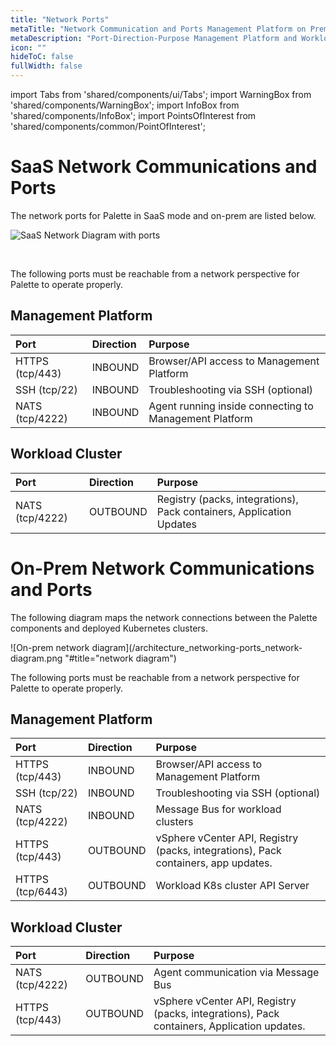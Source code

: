 ```yaml
---
title: "Network Ports"
metaTitle: "Network Communication and Ports Management Platform on Prem"
metaDescription: "Port-Direction-Purpose Management Platform and Workload Clusters"
icon: ""
hideToC: false
fullWidth: false
---
```

 
import Tabs from 'shared/components/ui/Tabs';
import WarningBox from 'shared/components/WarningBox';
import InfoBox from 'shared/components/InfoBox';
import PointsOfInterest from 'shared/components/common/PointOfInterest';


# SaaS Network Communications and Ports

The network ports for Palette in SaaS mode and on-prem are listed below.

![SaaS Network Diagram with ports](/architecture_networking-ports_saas-network-diagram.png "title=SaaS Network Diagram with ports")

<br />

<!-- #### SaaS and Edge Hosts


![SaaS network diagram displaying the network paths for edge](/architecture_networking-ports_saas-network-diagram-edge.png) -->


The following ports must be reachable from a network perspective for Palette to operate properly.

## Management Platform

|Port            |Direction|Purpose                   |    
|:---------------|:---------|:-----------------------|
|HTTPS (tcp/443) |INBOUND        |Browser/API access to Management Platform|
|SSH (tcp/22)    |INBOUND        |Troubleshooting via SSH (optional) |
|NATS (tcp/4222) |INBOUND        |Agent running inside connecting to Management Platform|

## Workload Cluster


|Port            |Direction | Purpose|
|:---------------|:---------|:--------------|
|NATS (tcp/4222) |OUTBOUND       |Registry (packs, integrations), Pack containers, Application Updates|

# On-Prem Network Communications and Ports

The following diagram maps the network connections between the Palette components and deployed Kubernetes clusters.

![On-prem network diagram](/architecture_networking-ports_network-diagram.png "#title="network diagram")


The following ports must be reachable from a network perspective for Palette to operate properly.

## Management Platform

|Port            |Direction|Purpose                   |    
|:---------------|:---------|:-----------------------|
|HTTPS (tcp/443) |INBOUND        |Browser/API access to Management Platform|
|SSH (tcp/22)    |INBOUND        |Troubleshooting via SSH (optional) |
|NATS (tcp/4222) |INBOUND        |Message Bus for workload clusters|
|HTTPS (tcp/443) |OUTBOUND       |vSphere vCenter API,  Registry (packs, integrations), Pack containers, app updates.|
|HTTPS (tcp/6443)|OUTBOUND       |Workload K8s cluster API Server|


## Workload Cluster


|Port |Direction | Purpose|
|:---------------|:---------|:--------------|
|NATS (tcp/4222) |OUTBOUND       |Agent communication via Message Bus |
|HTTPS (tcp/443) |OUTBOUND       |vSphere vCenter API, Registry (packs, integrations), Pack containers, Application updates.
